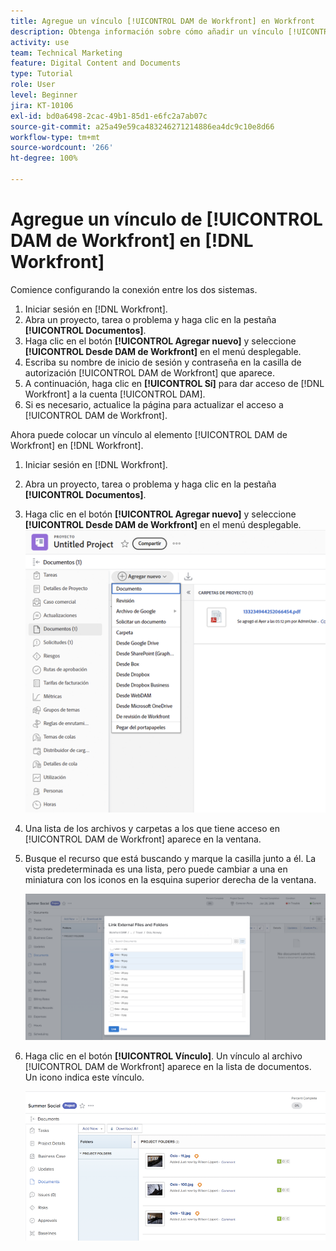 ```yaml
---
title: Agregue un vínculo [!UICONTROL DAM de Workfront] en Workfront
description: Obtenga información sobre cómo añadir un vínculo [!UICONTROL DAM de Workfront] en Workfront para que pueda vincular [!UICONTROL DAM] al proyecto, la tarea o el problema en Workfront.
activity: use
team: Technical Marketing
feature: Digital Content and Documents
type: Tutorial
role: User
level: Beginner
jira: KT-10106
exl-id: bd0a6498-2cac-49b1-85d1-e6fc2a7ab07c
source-git-commit: a25a49e59ca483246271214886ea4dc9c10e8d66
workflow-type: tm+mt
source-wordcount: '266'
ht-degree: 100%

---
```


# Agregue un vínculo de [!UICONTROL DAM de Workfront] en [!DNL Workfront]

Comience configurando la conexión entre los dos sistemas.

1. Iniciar sesión en [!DNL Workfront].
1. Abra un proyecto, tarea o problema y haga clic en la pestaña **[!UICONTROL Documentos]**.
1. Haga clic en el botón **[!UICONTROL Agregar nuevo]** y seleccione **[!UICONTROL Desde DAM de Workfront]** en el menú desplegable.
1. Escriba su nombre de inicio de sesión y contraseña en la casilla de autorización [!UICONTROL DAM de Workfront] que aparece.
1. A continuación, haga clic en **[!UICONTROL Sí]** para dar acceso de [!DNL Workfront] a la cuenta [!UICONTROL DAM].
1. Si es necesario, actualice la página para actualizar el acceso a [!UICONTROL DAM de Workfront].

Ahora puede colocar un vínculo al elemento [!UICONTROL DAM de Workfront] en [!DNL Workfront].

1. Iniciar sesión en [!DNL Workfront].
1. Abra un proyecto, tarea o problema y haga clic en la pestaña **[!UICONTROL Documentos]**.
1. Haga clic en el botón **[!UICONTROL Agregar nuevo]** y seleccione **[!UICONTROL Desde DAM de Workfront]** en el menú desplegable.
   ![Una imagen de la opción [!UICONTROL Desde DAM de Workfront] en el menú desplegable [!UICONTROL Agregar nuevo]](assets/01-contributor-from-workfront-dam.png)
1. Una lista de los archivos y carpetas a los que tiene acceso en [!UICONTROL DAM de Workfront] aparece en la ventana.

1. Busque el recurso que está buscando y marque la casilla junto a él. La vista predeterminada es una lista, pero puede cambiar a una en miniatura con los iconos en la esquina superior derecha de la ventana.

   ![Una imagen de recursos seleccionados en una ventana emergente](assets/02-contributor-select-files-in-dam.png)

1. Haga clic en el botón **[!UICONTROL Vínculo]**. Un vínculo al archivo [!UICONTROL DAM de Workfront] aparece en la lista de documentos. Un icono indica este vínculo.

   ![Una imagen de los vínculos a los archivos [!UICONTROL DAM de Workfront] que aparecen en la lista de documentos de [!DNL Workfront].](assets/03-contributor-linked-in-wf.png)
